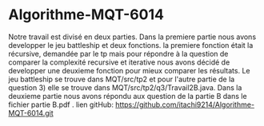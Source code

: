 # Algorithme-MQT-6014
Notre travail est divisé en deux parties.
Dans la premiere partie nous avons developper le jeu battleship et deux fonctions. la premiere fonction était la récursive, demandée par le tp mais pour répondre à la question de comparer la complexité recursive et iterative nous avons décidé de developper une deuxieme fonction pour mieux comparer les résultats. Le jeu battleship se trouve dans MQT/src/tp2 et pour l'autre partie de la question 3) elle se trouve dans MQT/src/tp2/q3/Travail2B.java.
Dans la deuxieme partie nous avons répondu aux question de la partie B dans le fichier partie B.pdf .
lien gitHub: https://github.com/itachi9214/Algorithme-MQT-6014.git
